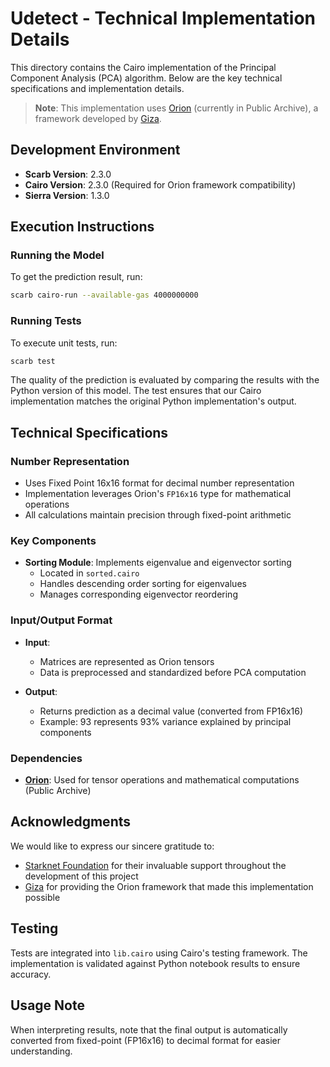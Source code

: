 # Udetect - Technical Implementation Details

This directory contains the Cairo implementation of the Principal Component Analysis (PCA) algorithm. Below are the key technical specifications and implementation details.

> **Note**: This implementation uses [Orion](https://github.com/gizatechxyz/orion) (currently in Public Archive), a framework developed by [Giza](https://github.com/gizatechxyz).

## Development Environment

- **Scarb Version**: 2.3.0
- **Cairo Version**: 2.3.0 (Required for Orion framework compatibility)
- **Sierra Version**: 1.3.0

## Execution Instructions

### Running the Model
To get the prediction result, run:
```bash
scarb cairo-run --available-gas 4000000000
```

### Running Tests
To execute unit tests, run:
```bash
scarb test
```

The quality of the prediction is evaluated by comparing the results with the Python version of this model. The test ensures that our Cairo implementation matches the original Python implementation's output.

## Technical Specifications

### Number Representation
- Uses Fixed Point 16x16 format for decimal number representation
- Implementation leverages Orion's `FP16x16` type for mathematical operations
- All calculations maintain precision through fixed-point arithmetic

### Key Components

- **Sorting Module**: Implements eigenvalue and eigenvector sorting
  - Located in `sorted.cairo`
  - Handles descending order sorting for eigenvalues
  - Manages corresponding eigenvector reordering

### Input/Output Format

- **Input**: 
  - Matrices are represented as Orion tensors
  - Data is preprocessed and standardized before PCA computation

- **Output**: 
  - Returns prediction as a decimal value (converted from FP16x16)
  - Example: 93 represents 93% variance explained by principal components

### Dependencies

- **[Orion](https://github.com/gizatechxyz/orion)**: Used for tensor operations and mathematical computations (Public Archive)

## Acknowledgments

We would like to express our sincere gratitude to:

- [Starknet Foundation](https://starknet.io/foundation/) for their invaluable support throughout the development of this project
- [Giza](https://github.com/gizatechxyz) for providing the Orion framework that made this implementation possible

## Testing

Tests are integrated into `lib.cairo` using Cairo's testing framework. The implementation is validated against Python notebook results to ensure accuracy.

## Usage Note

When interpreting results, note that the final output is automatically converted from fixed-point (FP16x16) to decimal format for easier understanding.
